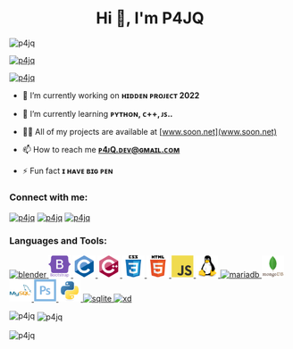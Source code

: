 <h1 align="center">Hi 👋, I'm P4JQ</h1>
<p align="left"> <img src="https://komarev.com/ghpvc/?username=p4jq&label=Views&color=ff0000&style=flat-square" alt="p4jq" /> </p>

<p align="left"> <a href="https://github.com/ryo-ma/github-profile-trophy"><img src="https://github-profile-trophy.vercel.app/?username=p4jq" alt="p4jq" /></a> </p>

<p align="left"> <a href="https://twitter.com/p4jq" target="blank"><img src="https://img.shields.io/twitter/follow/p4jq?logo=twitter&style=for-the-badge" alt="p4jq" /></a> </p>

- 🔭 I’m currently working on **ʜɪᴅᴅᴇɴ ᴘʀᴏᴊᴇᴄᴛ 2022**

- 🌱 I’m currently learning **ᴘʏᴛʜᴏɴ, ᴄ++, ᴊꜱ..**

- 👨‍💻 All of my projects are available at [www.soon.net](www.soon.net)

- 📫 How to reach me **ᴘ4ᴊQ.ᴅᴇᴠ@ɢᴍᴀɪʟ.ᴄᴏᴍ**

- ⚡ Fun fact **ɪ ʜᴀᴠᴇ ʙɪɢ ᴘᴇɴ**

<h3 align="left">Connect with me:</h3>
<p align="left">
<a href="https://twitter.com/p4jq" target="blank"><img align="center" src="https://raw.githubusercontent.com/rahuldkjain/github-profile-readme-generator/master/src/images/icons/Social/twitter.svg" alt="p4jq" height="30" width="40" /></a>
<a href="https://instagram.com/p4jq" target="blank"><img align="center" src="https://raw.githubusercontent.com/rahuldkjain/github-profile-readme-generator/master/src/images/icons/Social/instagram.svg" alt="p4jq" height="30" width="40" /></a>
<a href="https://www.youtube.com/c/p4jq" target="blank"><img align="center" src="https://raw.githubusercontent.com/rahuldkjain/github-profile-readme-generator/master/src/images/icons/Social/youtube.svg" alt="p4jq" height="30" width="40" /></a>
</p>

<h3 align="left">Languages and Tools:</h3>
<p align="left"> <a href="https://www.blender.org/" target="_blank" rel="noreferrer"> <img src="https://download.blender.org/branding/community/blender_community_badge_white.svg" alt="blender" width="40" height="40"/> </a> <a href="https://getbootstrap.com" target="_blank" rel="noreferrer"> <img src="https://raw.githubusercontent.com/devicons/devicon/master/icons/bootstrap/bootstrap-plain-wordmark.svg" alt="bootstrap" width="40" height="40"/> </a> <a href="https://www.cprogramming.com/" target="_blank" rel="noreferrer"> <img src="https://raw.githubusercontent.com/devicons/devicon/master/icons/c/c-original.svg" alt="c" width="40" height="40"/> </a> <a href="https://www.w3schools.com/cpp/" target="_blank" rel="noreferrer"> <img src="https://raw.githubusercontent.com/devicons/devicon/master/icons/cplusplus/cplusplus-original.svg" alt="cplusplus" width="40" height="40"/> </a> <a href="https://www.w3schools.com/css/" target="_blank" rel="noreferrer"> <img src="https://raw.githubusercontent.com/devicons/devicon/master/icons/css3/css3-original-wordmark.svg" alt="css3" width="40" height="40"/> </a> <a href="https://www.w3.org/html/" target="_blank" rel="noreferrer"> <img src="https://raw.githubusercontent.com/devicons/devicon/master/icons/html5/html5-original-wordmark.svg" alt="html5" width="40" height="40"/> </a> <a href="https://developer.mozilla.org/en-US/docs/Web/JavaScript" target="_blank" rel="noreferrer"> <img src="https://raw.githubusercontent.com/devicons/devicon/master/icons/javascript/javascript-original.svg" alt="javascript" width="40" height="40"/> </a> <a href="https://www.linux.org/" target="_blank" rel="noreferrer"> <img src="https://raw.githubusercontent.com/devicons/devicon/master/icons/linux/linux-original.svg" alt="linux" width="40" height="40"/> </a> <a href="https://mariadb.org/" target="_blank" rel="noreferrer"> <img src="https://www.vectorlogo.zone/logos/mariadb/mariadb-icon.svg" alt="mariadb" width="40" height="40"/> </a> <a href="https://www.mongodb.com/" target="_blank" rel="noreferrer"> <img src="https://raw.githubusercontent.com/devicons/devicon/master/icons/mongodb/mongodb-original-wordmark.svg" alt="mongodb" width="40" height="40"/> </a> <a href="https://www.mysql.com/" target="_blank" rel="noreferrer"> <img src="https://raw.githubusercontent.com/devicons/devicon/master/icons/mysql/mysql-original-wordmark.svg" alt="mysql" width="40" height="40"/> </a> <a href="https://www.photoshop.com/en" target="_blank" rel="noreferrer"> <img src="https://raw.githubusercontent.com/devicons/devicon/master/icons/photoshop/photoshop-line.svg" alt="photoshop" width="40" height="40"/> </a> <a href="https://www.python.org" target="_blank" rel="noreferrer"> <img src="https://raw.githubusercontent.com/devicons/devicon/master/icons/python/python-original.svg" alt="python" width="40" height="40"/> </a> <a href="https://www.sqlite.org/" target="_blank" rel="noreferrer"> <img src="https://www.vectorlogo.zone/logos/sqlite/sqlite-icon.svg" alt="sqlite" width="40" height="40"/> </a> <a href="https://www.adobe.com/products/xd.html" target="_blank" rel="noreferrer"> <img src="https://cdn.worldvectorlogo.com/logos/adobe-xd.svg" alt="xd" width="40" height="40"/> </a> </p>

<p><img align="left" src="https://github-readme-stats.vercel.app/api/top-langs?username=p4jq&show_icons=true&title_color=ff0000&text_color=ff0000&locale=en&layout=compact" alt="p4jq" /></p>

<p>&nbsp;<img align="center" src="https://github-readme-stats.vercel.app/api?username=p4jq&show_icons=true&title_color=ff0000&text_color=ff0000&locale=en" alt="p4jq" /></p>

<p><img align="center" src="https://github-readme-streak-stats.herokuapp.com/?user=p4jq&theme=highcontrast" alt="p4jq" /></p>
